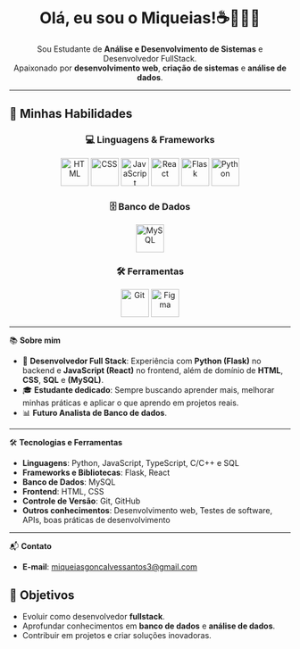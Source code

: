 <h1 align="center">Olá, eu sou o Miqueias!☕️👨🏾‍💻</h1>
<p align="center">
  Sou Estudante de <strong>Análise e Desenvolvimento de Sistemas</strong> e Desenvolvedor FullStack. <br>
  Apaixonado por <strong>desenvolvimento web</strong>, <strong>criação de sistemas</strong> e <strong>análise de dados</strong>.
</p>

---

## 🚀 Minhas Habilidades

<div align="center">

### 💻 Linguagens & Frameworks  
<p>
  <img src="https://skillicons.dev/icons?i=html" alt="HTML" width="50" />
  <img src="https://skillicons.dev/icons?i=css" alt="CSS" width="50" />
  <img src="https://skillicons.dev/icons?i=javascript" alt="JavaScript" width="50" />
  <img src="https://skillicons.dev/icons?i=react" alt="React" width="50" />
  <img src="https://skillicons.dev/icons?i=flask" alt="Flask" width="50" />
  <img src="https://skillicons.dev/icons?i=python" alt="Python" width="50" />
</p>

### 🗄️ Banco de Dados  
<p>
  <img src="https://skillicons.dev/icons?i=mysql" alt="MySQL" width="50" />
</p>

### 🛠️ Ferramentas  
<p>
  <img src="https://skillicons.dev/icons?i=git" alt="Git" width="50" />
  <img src="https://skillicons.dev/icons?i=figma" alt="Figma" width="50" />
</p>

</div>


---

📚 **Sobre mim**

- 💼 **Desenvolvedor Full Stack**: Experiência com **Python (Flask)** no backend e **JavaScript (React)** no frontend, além de domínio de **HTML**, **CSS**, **SQL** e **(MySQL)**.
- 🎓 **Estudante dedicado**: Sempre buscando aprender mais, melhorar minhas práticas e aplicar o que aprendo em projetos reais.
- 📊 **Futuro Analista de Banco de dados**.
---

🛠️ **Tecnologias e Ferramentas**

- **Linguagens**: Python, JavaScript, TypeScript, C/C++ e SQL  
- **Frameworks e Bibliotecas**: Flask, React  
- **Banco de Dados**: MySQL  
- **Frontend**: HTML, CSS  
- **Controle de Versão**: Git, GitHub  
- **Outros conhecimentos**: Desenvolvimento web, Testes de software, APIs, boas práticas de desenvolvimento

---

📬 **Contato**

- **E-mail**: [miqueiasgoncalvessantos3@gmail.com](mailto:seuemailaqui@gmail.com)



## 🎯 Objetivos
- Evoluir como desenvolvedor **fullstack**.  
- Aprofundar conhecimentos em **banco de dados** e **análise de dados**.  
- Contribuir em projetos e criar soluções inovadoras.  


